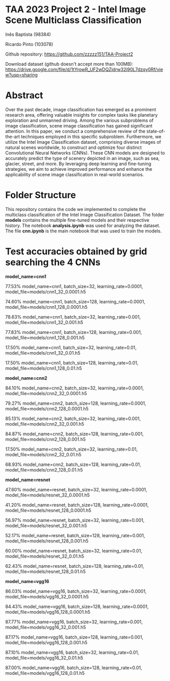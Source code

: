 # TAA 2023 Project 2 - Intel Image Scene Multiclass Classification

Inês Baptista (98384)

Ricardo Pinto (103078)

Github repository: https://github.com/zzzzz151/TAA-Project2

Download dataset (github doesn't accept more than 100MB): https://drive.google.com/file/d/1tYrowR_UF2wDQZjdrw32i90L7dzqy0Rf/view?usp=sharing

# Abstract

Over the past decade, image classification has emerged as a prominent research area, offering valuable insights for complex tasks like planetary exploration and unmanned driving. Among the various subproblems of image classification, scene image classification has gained significant attention. In this paper, we conduct a comprehensive review of the state-of-the-art techniques employed in this specific subproblem. Furthermore, we utilize the Intel Image Classification dataset, comprising diverse images of natural scenes worldwide, to construct and optimize four distinct Convolutional Neural Networks (CNNs). These CNN models are designed to accurately predict the type of scenery depicted in an image, such as sea, glacier, street, and more. By leveraging deep learning and fine-tuning strategies, we aim to achieve improved performance and enhance the applicability of scene image classification in real-world scenarios.

# Folder Structure 

This repository contains the code we implemented to complete the multiclass classification of the Intel Image Classification Dataset. The folder **models** contains the multiple fine-tuned models and their respective history. The notebook **analysis.ipynb** was used for analyzing the dataset. The file **cnn.ipynb** is the main notebook that was used to train the models.

# Test accuracies obtained by grid searching the 4 CNNs

**model_name=cnn1**

77.53% model_name=cnn1, batch_size=32, learning_rate=0.0001, model_file=models/cnn1_32_0.0001.h5

74.60% model_name=cnn1, batch_size=128, learning_rate=0.0001, model_file=models/cnn1_128_0.0001.h5

78.63% model_name=cnn1, batch_size=32, learning_rate=0.001, model_file=models/cnn1_32_0.001.h5

77.83% model_name=cnn1, batch_size=128, learning_rate=0.001, model_file=models/cnn1_128_0.001.h5

17.50% model_name=cnn1, batch_size=32, learning_rate=0.01, model_file=models/cnn1_32_0.01.h5

17.50% model_name=cnn1, batch_size=128, learning_rate=0.01, model_file=models/cnn1_128_0.01.h5

**model_name=cnn2**

84.10% model_name=cnn2, batch_size=32, learning_rate=0.0001, model_file=models/cnn2_32_0.0001.h5

79.27% model_name=cnn2, batch_size=128, learning_rate=0.0001, model_file=models/cnn2_128_0.0001.h5

85.13% model_name=cnn2, batch_size=32, learning_rate=0.001, model_file=models/cnn2_32_0.001.h5

84.87% model_name=cnn2, batch_size=128, learning_rate=0.001, model_file=models/cnn2_128_0.001.h5

17.50% model_name=cnn2, batch_size=32, learning_rate=0.01, model_file=models/cnn2_32_0.01.h5

68.93% model_name=cnn2, batch_size=128, learning_rate=0.01, model_file=models/cnn2_128_0.01.h5

**model_name=resnet**

47.60% model_name=resnet, batch_size=32, learning_rate=0.0001, model_file=models/resnet_32_0.0001.h5

41.20% model_name=resnet, batch_size=128, learning_rate=0.0001, model_file=models/resnet_128_0.0001.h5

56.97% model_name=resnet, batch_size=32, learning_rate=0.001, model_file=models/resnet_32_0.001.h5

52.17% model_name=resnet, batch_size=128, learning_rate=0.001, model_file=models/resnet_128_0.001.h5

60.00% model_name=resnet, batch_size=32, learning_rate=0.01, model_file=models/resnet_32_0.01.h5

62.43% model_name=resnet, batch_size=128, learning_rate=0.01, model_file=models/resnet_128_0.01.h5

**model_name=vgg16**

86.03% model_name=vgg16, batch_size=32, learning_rate=0.0001, model_file=models/vgg16_32_0.0001.h5

84.43% model_name=vgg16, batch_size=128, learning_rate=0.0001, model_file=models/vgg16_128_0.0001.h5

87.77% model_name=vgg16, batch_size=32, learning_rate=0.001, model_file=models/vgg16_32_0.001.h5

87.17% model_name=vgg16, batch_size=128, learning_rate=0.001, model_file=models/vgg16_128_0.001.h5

87.10% model_name=vgg16, batch_size=32, learning_rate=0.01, model_file=models/vgg16_32_0.01.h5

87.00% model_name=vgg16, batch_size=128, learning_rate=0.01, model_file=models/vgg16_128_0.01.h5


